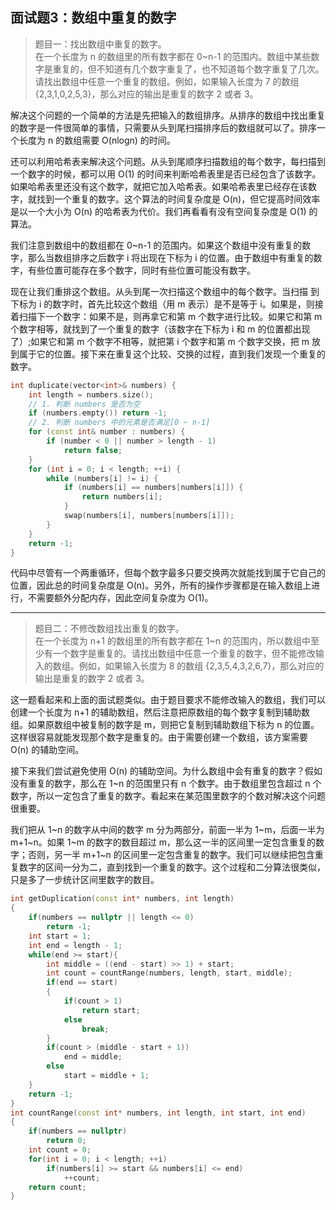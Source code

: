 ## 面试题3：数组中重复的数字
> 题目一：找出数组中重复的数字。<br>在一个长度为 n 的数组里的所有数字都在 0~n-1 的范围内。数组中某些数字是重复的，但不知道有几个数字重复了，也不知道每个数字重复了几次。请找出数组中任意一个重复的数组。例如，如果输入长度为 7 的数组 {2,3,1,0,2,5,3}，那么对应的输出是重复的数字 2 或者 3。

解决这个问题的一个简单的方法是先把输入的数组排序。从排序的数组中找出重复的数字是一件很简单的事情，只需要从头到尾扫描排序后的数组就可以了。排序一个长度为 n 的数组需要 O(nlogn) 的时间。

还可以利用哈希表来解决这个问题。从头到尾顺序扫描数组的每个数字，每扫描到一个数字的时候，都可以用 O(1) 的时间来判断哈希表里是否已经包含了该数字。如果哈希表里还没有这个数字，就把它加入哈希表。如果哈希表里已经存在该数字，就找到一个重复的数字。这个算法的时间复杂度是 O(n)，但它提高时间效率是以一个大小为 O(n) 的哈希表为代价。我们再看看有没有空间复杂度是 O(1) 的算法。

我们注意到数组中的数组都在 0~n-1 的范围内。如果这个数组中没有重复的数字，那么当数组排序之后数字 i 将出现在下标为 i 的位置。由于数组中有重复的数字，有些位置可能存在多个数字，同时有些位置可能没有数字。

现在让我们重排这个数组。从头到尾一次扫描这个数组中的每个数字。当扫描
到下标为 i 的数字时，首先比较这个数组（用 m 表示）是不是等于 i。如果是，则接着扫描下一个数字：如果不是，则再拿它和第 m 个数字进行比较。如果它和第 m 个数字相等，就找到了一个重复的数字（该数字在下标为 i 和 m 的位置都出现了）;如果它和第 m 个数字不相等，就把第 i 个数字和第 m 个数字交换，把 m 放到属于它的位置。接下来在重复这个比较、交换的过程，直到我们发现一个重复的数字。

```cpp
int duplicate(vector<int>& numbers) {
    int length = numbers.size();
    // 1. 判断 numbers 是否为空
    if (numbers.empty()) return -1;
    // 2. 判断 numbers 中的元素是否满足[0 ~ n-1]
    for (const int& number : numbers) {
        if (number < 0 || number > length - 1)
            return false;
    }
    for (int i = 0; i < length; ++i) {
        while (numbers[i] != i) {
            if (numbers[i] == numbers[numbers[i]]) {
                return numbers[i];
            }
            swap(numbers[i], numbers[numbers[i]]);
        }
    }
    return -1;
}
```
代码中尽管有一个两重循环，但每个数字最多只要交换两次就能找到属于它自己的位置，因此总的时间复杂度是 O(n)。另外，所有的操作步骤都是在输入数组上进行，不需要额外分配内存，因此空间复杂度为 O(1)。


----

> 题目二：不修改数组找出重复的数字。<br>在一个长度为 n+1 的数组里的所有数字都在 1~n 的范围内，所以数组中至少有一个数字是重复的。请找出数组中任意一个重复的数字，但不能修改输入的数组。例如，如果输入长度为 8 的数组 {2,3,5,4,3,2,6,7}，那么对应的输出是重复的数字 2 或者 3。

这一题看起来和上面的面试题类似。由于题目要求不能修改输入的数组，我们可以创建一个长度为 n+1 的辅助数组，然后注意把原数组的每个数字复制到辅助数组。如果原数组中被复制的数字是 m，则把它复制到辅助数组下标为 n 的位置。这样很容易就能发现那个数字是重复的。由于需要创建一个数组，该方案需要 O(n) 的辅助空间。

接下来我们尝试避免使用 O(n) 的辅助空间。为什么数组中会有重复的数字？假如没有重复的数字，那么在 1~n 的范围里只有 n 个数字。由于数组里包含超过 n 个数字，所以一定包含了重复的数字。看起来在某范围里数字的个数对解决这个问题很重要。

我们把从 1~n 的数字从中间的数字 m 分为两部分，前面一半为 1~m，后面一半为 m+1~n。如果 1~m 的数字的数目超过 m，那么这一半的区间里一定包含重复的数字；否则，另一半 m+1~n 的区间里一定包含重复的数字。我们可以继续把包含重复数字的区间一分为二，直到找到一个重复的数字。这个过程和二分算法很类似，只是多了一步统计区间里数字的数目。

```cpp
int getDuplication(const int* numbers, int length)
{
    if(numbers == nullptr || length <= 0)
        return -1;
    int start = 1;
    int end = length - 1;
    while(end >= start){
        int middle = ((end - start) >> 1) + start;
        int count = countRange(numbers, length, start, middle);
        if(end == start)
        {
            if(count > 1)
                return start;
            else
                break;
        }
        if(count > (middle - start + 1))
            end = middle;
        else
            start = middle + 1;
    }
    return -1;
}
int countRange(const int* numbers, int length, int start, int end)
{
    if(numbers == nullptr)
        return 0;
    int count = 0;
    for(int i = 0; i < length; ++i)
        if(numbers[i] >= start && numbers[i] <= end)
            ++count;
    return count;
}
```